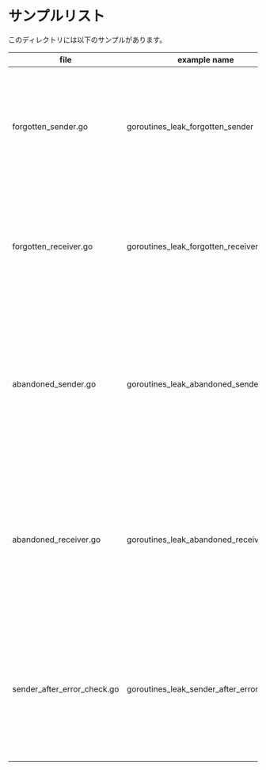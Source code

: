 # サンプルリスト

このディレクトリには以下のサンプルがあります。

| file                           | example name                                  | note                                                  |
|--------------------------------|-----------------------------------------------|-------------------------------------------------------|
| forgotten\_sender.go           | goroutines\_leak\_forgotten\_sender           | チャネルの送信側を忘れることにより発生するgoroutineリークのサンプルです              |
| forgotten\_receiver.go         | goroutines\_leak\_forgotten\_receiver         | チャネルの受信側を忘れることにより発生するgoroutineリークのサンプルです              |
| abandoned\_sender.go           | goroutines\_leak\_abandoned\_sender           | 処理のタイミングによって受信側がいなくなり、送信側が放棄されてしまうgoroutineリークのサンプルです |
| abandoned\_receiver.go         | goroutines\_leak\_abandoned\_receiver         | 処理のタイミングによって送信側がいなくなり、受信側が放棄されてしまうgoroutineリークのサンプルです |
| sender\_after\_error\_check.go | goroutines\_leak\_sender\_after\_error\_check | 処理結果によって送信側がいなくなり、受信側が放棄されてしまうgoroutineリークのサンプルです     |